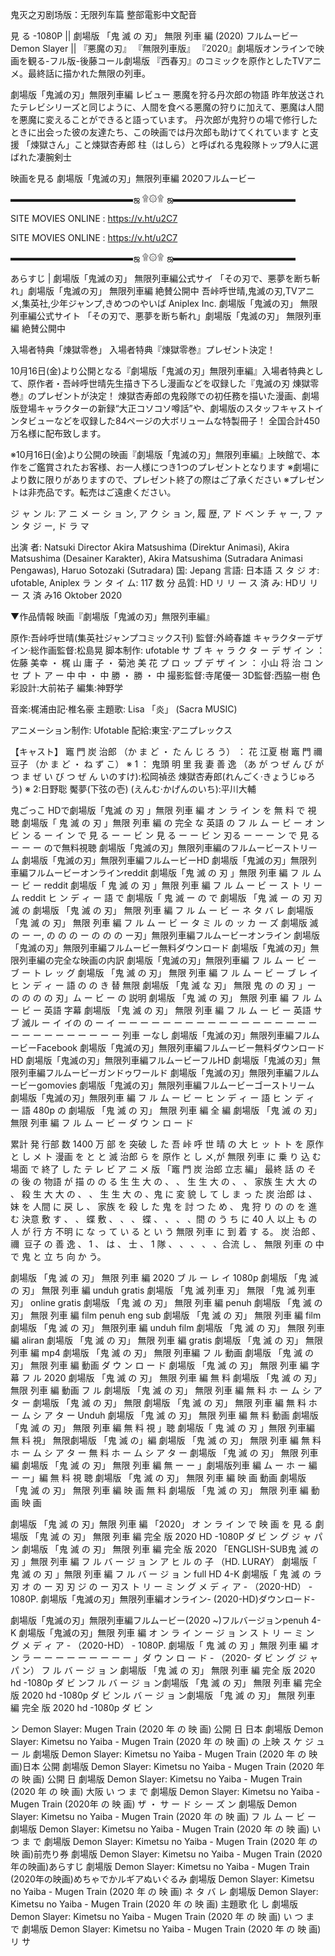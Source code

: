 鬼灭之刃剧场版：无限列车篇 整部電影中文配音

見 る -1080P || 劇場版 「鬼 滅 の 刃」 無限 列車 編 (2020) フルムービー
Demon Slayer || 『悪魔の刃』 『無限列車版』 『2020』劇場版オンラインで映画を観る-フル版-後藤コール劇場版 『西春刃』のコミックを原作としたTVアニメ。最終話に描かれた無限の列車。

劇場版「鬼滅の刃」無限列車編 レビュー
悪魔を狩る丹次郎の物語 昨年放送されたテレビシリーズと同じように、人間を食べる悪魔の狩りに加えて、悪魔は人間を悪魔に変えることができると語っています。
丹次郎が鬼狩りの場で修行したときに出会った彼の友達たち、この映画では丹次郎も助けてくれています と支援 「煉獄さん」こと煉獄杏寿郎 柱（はしら）と呼ばれる鬼殺隊トップ9人に選ばれた凄腕剣士

映画を見る 劇場版「鬼滅の刃」無限列車編 2020フルムービー

▬▬▬▬▬▬▬▬▬▬▬▬▬▬ஜ ۩۞۩ ஜ▬▬▬▬▬▬▬▬▬▬▬▬▬▬

SITE MOVIES ONLINE : https://v.ht/u2C7

SITE MOVIES ONLINE : https://v.ht/u2C7


▬▬▬▬▬▬▬▬▬▬▬▬▬▬ஜ ۩۞۩ ஜ▬▬▬▬▬▬▬▬▬▬▬▬▬▬

あらすじ | 劇場版「鬼滅の刃」 無限列車編公式サイ
「その刃で、悪夢を断ち斬れ」劇場版「鬼滅の刃」 無限列車編 絶賛公開中
吾峠呼世晴,鬼滅の刃,TVアニメ,集英社,少年ジャンプ,きめつのやいば
Aniplex Inc.
劇場版「鬼滅の刃」 無限列車編公式サイト
「その刃で、悪夢を断ち斬れ」劇場版「鬼滅の刃」 無限列車編 絶賛公開中

入場者特典「煉󠄁獄零巻」
入場者特典『煉󠄁獄零巻』プレゼント決定！

10月16日(金)より公開となる『劇場版「鬼滅の刃」無限列車編』入場者特典として、原作者・吾峠呼世晴先生描き下ろし漫画などを収録した『鬼滅の刃 煉󠄁獄零巻』のプレゼントが決定！
煉󠄁獄杏寿郎の鬼殺隊での初任務を描いた漫画、劇場版登場キャラクターの新録“大正コソコソ噂話”や、劇場版のスタッフキャストインタビューなどを収録した84ページの大ボリュームな特製冊子！
全国合計450万名様に配布致します。

※10月16日(金)より公開の映画『劇場版「鬼滅の刃」無限列車編』上映館で、本作をご鑑賞されたお客様、お一人様につき1つのプレゼントとなります
※劇場により数に限りがありますので、プレゼント終了の際はご了承ください
※プレゼントは非売品です。転売はご遠慮ください。

ジ ャ ン ル: ア ニ メ ー シ ョ ン, ア ク シ ョ ン, 履 歴, ア ド ベ ン チ ャ ー, フ ァ ン タ ジ ー, ド ラ マ

出演 者: Natsuki
Director Akira Matsushima (Direktur Animasi), Akira Matsushima (Desainer Karakter), Akira Matsushima (Sutradara Animasi Pengawas), Haruo Sotozaki (Sutradara)
国: Jepang
言語: 日本語
ス タ ジ オ: ufotable, Aniplex
ラ ン タ イ ム: 117 数 分
品質: HD
リ リ ー ス 済 み: HDリ リ ー ス 済 み16 Oktober 2020

▼作品情報
映画『劇場版「鬼滅の刃」無限列車編』

原作:吾峠呼世晴(集英社ジャンプコミックス刊)
監督:外崎春雄
キャラクターデザイン·総作画監督:松島晃
脚本制作: ufotable
サ ブ キ ャ ラ ク タ ー デ ザ イ ン ： 佐藤 美幸 ・ 梶 山 庸 子 ・ 菊池 美 花
プ ロ ッ プ デ ザ イ ン ： 小山 将 治
コ ン セ プ ト ア ー 中 中 ・ 中 勝 ・ 勝 ・ 中
撮影監督:寺尾優一
3D監督:西脇一樹
色彩設計:大前祐子
編集:神野学

音楽:梶浦由記·椎名豪
主題歌: Lisa 「炎」 (Sacra MUSIC)

アニメーション制作: Ufotable
配給:東宝·アニプレックス

【キャスト】
竈 門 炭 治郎 （か ま ど ・ た ん じ ろ う） ： 花 江夏 樹
竈 門 禰 豆子 （か ま ど ・ ね ず こ） ※ 1 ： 鬼頭 明 里
我 妻 善 逸 （あ が つ ぜ ん び が つ ま ぜ い び つ ぜ ん
いのすけ):松岡禎丞
煉󠄁獄杏寿郎(れんごく·きょうじゅろう) ※ 2:日野聡
魘夢(下弦の壱) (えんむ·かげんのいち):平川大輔



鬼ごっこ
HDで劇場版「鬼滅 の 刃 」無限 列車 編 オ ン ラ イ ン を 無 料 で 視 聴
劇場版「 鬼 滅 の 刃 」無限 列車 編 の 完全 な 英語 の フ ル ム ー ビ ー オ ン ビ ン る ー イ ン で 見 る ー ー ビ ン 見 る ー ー ビ ン
刃る ー ー ー ン で 見 るー ー ー ので無料視聴
劇場版「鬼滅の刃」無限列車編のフルムービーストリーム
劇場版「鬼滅の刃」無限列車編フルムービーHD
劇場版「鬼滅の刃」無限列車編フルムービーオンラインreddit
劇場版「鬼 滅 の 刃 」無限 列車 編 フ ル ム ー ビ ー reddit
劇場版「 鬼 滅 の 刃 」無限 列車 編 フ ル ム ー ビ ー ス ト リ ー ム reddit
ヒ ン デ ィ ー 語 で 劇場版「 鬼 滅 ー の で 劇場版 「鬼 滅 ー の 刃 刃 滅 の
劇場版 「鬼 滅 の 刃」 無限 列車 編 フ ル ム ー ビ ー ネ タ バ レ
劇場版 「鬼 滅 の 刃」 無限 列車 編 フ ル ム ー ビ ー タ ミ ル の ッ カ ー ズ
劇場版 滅 の ー ー,
の の の ー の の の ー刃」無限列車編フルムービーオンライン
劇場版「鬼滅の刃」無限列車編フルムービー無料ダウンロード
劇場版「鬼滅の刃」無限列車編の完全な映画の内訳
劇場版「鬼滅の刃」無限列車編 フ ル ム ー ビ ー ブ ー ト レ ッ グ
劇場版 「鬼 滅 の 刃」 無限 列車 編 フ ル ム ー ビ ー ブ レ イ
ヒ ン デ ィ ー 語 の の き 替 無限
劇場版 「鬼 滅 な 刃」 無限 鬼 の の 刃 」ー の の の の 刃」ム ー ビ ー の 説明
劇場版 「鬼 滅 の 刃」 無限 列車 編 フ ル ム ー ビ ー 英語 字幕
劇場版 「鬼 滅 の 刃」 無限 列車 編 フ ル ム ー ビ ー 英語 サ ブ
滅ル ー イ イの の ー イ ー ー ー ー ー ー ー ー ー ー ー ー ー ー ー ー ー ー ー ー ー ー ー ー ー ー ー ー 列車 ーなし
劇場版「鬼滅の刃」無限列車編フルムービーFacebook
劇場版「鬼滅の刃」無限列車編フルムービー無料ダウンロードHD
劇場版「鬼滅の刃」無限列車編フルムービーフルHD
劇場版「鬼滅の刃」無限列車編フルムービーガンドゥワールド
劇場版「鬼滅の刃」無限列車編フルムービーgomovies
劇場版「鬼滅の刃」無限列車編フルムービーゴーストリーム
劇場版「鬼滅の刃」無限列車 編 フ ル ム ー ビ ー ヒ ン デ ィ ー 語
ヒ ン デ ィ ー 語 480p の 劇場版 「鬼 滅 の 刃」 無限 列車 編 全 編
劇場版 「鬼 滅 の 刃」 無限 列車 編 フ ル ム ー ビ ー ダ ウ ン ロ ー ド

累計 発 行部 数 1400 万 部 を 突破 し た 吾 峠 呼 世 晴 の 大 ヒ ッ ト ト を 原作 と し メ ト 漫画 を と と 滅 治郎 ら を 原作 と し メ,が 無限 列車 に 乗 り 込 む 場面 で 終了 し た テ レ ビ ア ニ メ 版 「竈 門 炭 治郎 立志 編」 最終 話 の そ の 後 の 物語 が 描 の の る 生 生 大 の 、 、 生 生 大 の 、 、 家族 生 大 大 の 、 殺 生 大 大 の 、 、 生 生 大 の 、鬼 に 変 貌 し て し ま っ た 炭 治郎 は 、 妹 を 人間 に 戻 し 、 家族 を 殺 し た 鬼 を 討 つ た め 、 鬼 狩 り の の を 進 む 決意 敷 す 、 、 蝶 敷 、 、 、 蝶 、 、 、 、間 の う ち に 40 人 以上 も の 人 が 行 方 不明 に な っ て い る と い う 無限 列車 に 到 着 す る。 炭 治郎 、 禰 󠄀 豆子 の 善 逸 、 1 、 は 、 士 、 1 隊 、 、 、 、 、合流 し 、 無限 列車 の 中 で 鬼 と 立 ち 向 か う。

劇場版 「鬼 滅 の 刃」 無限 列車 編 2020 ブ ル ー レ イ 1080p
劇場版 「鬼 滅 の 刃」 無限 列車 編 unduh gratis
劇場版 「鬼 滅 列車 刃」 無限 「鬼 滅 列車 刃」 online gratis
劇場版 「鬼 滅 の 刃」 無限 列車 編 penuh
劇場版 「鬼 滅 の 刃」 無限 列車 編 film penuh eng sub
劇場版 「鬼 滅 の 刃」 無限 列車 編 film
劇場版 「鬼 滅 の 刃」 無限列車 編 unduh film
劇場版 「鬼 滅 の 刃」 無限 列車 編 aliran
劇場版 「鬼 滅 の 刃」 無限 列車 編 gratis
劇場版 「鬼 滅 の 刃」 無限 列車 編 mp4
劇場版 「鬼 滅 の 刃」 無限 列車編 フ ル 動画
劇場版 「鬼 滅 の 刃」 無限 列車 編 動画 ダ ウ ン ロ ー ド
劇場版 「鬼 滅 の 刃」 無限 列車 編 字幕 フ ル 2020
劇場版 「鬼 滅 の 刃」 無限 列車 編 無 料
劇場版 「鬼 滅 の 刃」 無限 列車 編 動画 フ ル
劇場版 「鬼 滅 の 刃」 無限 列車 編 無 料 ホ ー ム シ ア タ ー
劇場版 「鬼 滅 の 刃」 無限
劇場版 「鬼 滅 の 刃」 無限 列車 編 無 料 ホ ー ム シ ア タ ー Unduh
劇場版 「鬼 滅 の 刃」 無限 列車 編 無 料 動画
劇場版 「鬼 滅 の 刃」 無限 列車 編 無 料 視 」聴
劇場版「 鬼 滅 の 刃 」無限 列車編 無 料 視」 無限劇場版 「鬼 滅 の」編
劇場版 「鬼 滅 の 刃」 無限 列車 編 無 料 ホ ー ム シ ア タ ー
無 料 ホ ー ム シ ア タ ー 劇場版 「鬼 滅 の 刃」 無限 列車 編
劇場版 「鬼 滅 の 刃」 無限 列車 編 無 ー ー
」劇場版列車 編 ム ー ホ ー 編 ー ー」編 無 料 視 聴
劇場版 「鬼 滅 の 刃」 無限 列車 編 映 画 動画
劇場版 「鬼 滅 の 刃」 無限 列車 編 映 画 無 料
劇場版 「鬼 滅 の 刃」 無限 列車 編 動画 映 画

劇場版 「鬼 滅 の 刃」無限 列車 編 「2020」 オ ン ラ イ ン で 映 画 を 見 る
劇場版 「鬼 滅 の 刃」 無限 列車 編 完全 版 2020 HD -1080P ダ ビ ン グ ジ ャ パ ン
劇場版 「鬼 滅 の 刃」 無限 列車 編 完全 版 2020
「ENGLISH-SUB鬼 滅 の 刃 」無限 列車 編 フ ル バ ー ジ ョ ン ア ヒ ル の 子 （HD. LURAY）
劇場版「 鬼 滅 の 刃 」無限 列車 編 フ ル バ ー ジ ョ ン full HD 4-K
劇場版「 鬼 滅 の ラ 刃 オ の ー 刃 刃 ジ の ー 刃ス ト リ ー ミ ン グ メ デ ィ ア - （2020-HD） - 1080P.
劇場版「鬼滅の刃」無限列車編オンライン- (2020-HD)ダウンロード-

劇場版「鬼滅の刃」無限列車編フルムービー(2020 ~)フルバージョンpenuh 4-K
劇場版「鬼滅の刃」無限 列車 編 オ ン ラ イ ン ー ジ ョ ン ス ト リ ー ミ ン グ メ デ ィ ア - （2020-HD） - 1080P.
劇場版「 鬼 滅 の 刃 」無限 列車 編 オ ン ラ ー ー ー ー ー ー ー ー ー
」ダ ウ ン ロ ー ド - （2020- ダ ビ ン グ ジ ャ パ ン） フ ル バ ー ジ ョ ン
劇場版 「鬼 滅 の 刃」 無限 列車 編 完全 版 2020 hd -1080p ダ ビ ンフ ル バ ー ジ ョ ン劇場版 「鬼 滅 の 刃」 無限 列車 編 完全 版 2020 hd -1080p ダ ビ ンル バ ー ジ ョ ン劇場版 「鬼 滅 の 刃」 無限 列車 編 完全 版 2020 hd -1080p ダ ビ ン

ン
Demon Slayer: Mugen Train (2020 年 の 映 画) 公開 日 日本
劇場版 Demon Slayer: Kimetsu no Yaiba - Mugen Train (2020 年 の 映 画) の 上映 ス ケ ジ ュ ー ル
劇場版 Demon Slayer: Kimetsu no Yaiba - Mugen Train (2020 年 の 映 画)日本 公開
劇場版 Demon Slayer: Kimetsu no Yaiba - Mugen Train (2020 年 の 映 画) 公開 日
劇場版 Demon Slayer: Kimetsu no Yaiba - Mugen Train (2020 年 の 映 画) 大阪 い つ ま で
劇場版 Demon Slayer: Kimetsu no Yaiba - Mugen Train (2020年 の 映 画) ザ ・ サ ー ド シ ー ズ ン
劇場版 Demon Slayer: Kimetsu no Yaiba - Mugen Train (2020 年 の 映 画) フ ル ム ー ビ ー
劇場版 Demon Slayer: Kimetsu no Yaiba - Mugen Train (2020 年 の 映 画) い つ ま で
劇場版 Demon Slayer: Kimetsu no Yaiba - Mugen Train (2020 年 の 映 画)前売り券
劇場版 Demon Slayer: Kimetsu no Yaiba - Mugen Train (2020年の映画)あらすじ
劇場版 Demon Slayer: Kimetsu no Yaiba - Mugen Train (2020年の映画)めちゃでかルギアぬいぐるみ
劇場版 Demon Slayer: Kimetsu no Yaiba - Mugen Train (2020 年 の 映 画) ネ タ バ レ
劇場版 Demon Slayer: Kimetsu no Yaiba - Mugen Train (2020 年 の 映 画) 主題歌 化 し
劇場版 Demon Slayer: Kimetsu no Yaiba - Mugen Train (2020 年 の 映 画) い つ ま で
劇場版 Demon Slayer: Kimetsu no Yaiba - Mugen Train (2020 年 の 映 画) リ サ
